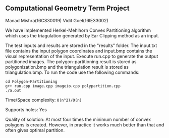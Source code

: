 ## Computational Geometry Term Project

Manad Mishra(16CS30019)  Vidit Goel(16IE33002)


We have implemented Herkel-Mehlhorn Convex Partitioning algorithm which uses
the triagulation generated by Ear Clipping method as an input. 

The test inputs and results are stored in the "results" folder.
The input.txt file contains the input polygon coordinates and input.bmp contains the visual representation of the input. Execute run.cpp to generate the output partitioned images. The polygon-partitioning result is stored as polygonization.bmp and the triangulation result is stored as triangulation.bmp. To run the code use the following commands:

```
cd Polygon-Partitioning
g++ run.cpp image.cpp imageio.cpp polypartition.cpp
./a.out
```

Time/Space complexity: `O(n^2)/O(n)`

Supports holes: Yes

Quality of solution: At most four times the minimum number of convex polygons is created. However, in practice it works much better than that and often gives optimal partition.
